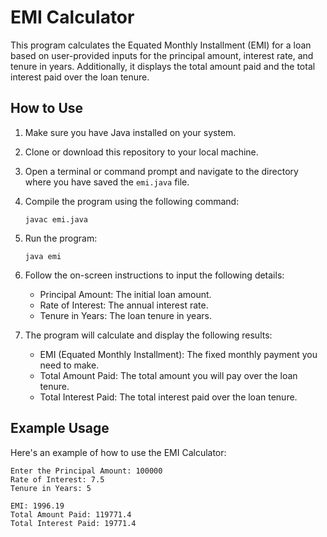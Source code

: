 # EMI Calculator 

This program calculates the Equated Monthly Installment (EMI) for a loan based on user-provided inputs for the principal amount, interest rate, and tenure in years. Additionally, it displays the total amount paid and the total interest paid over the loan tenure.

## How to Use

1. Make sure you have Java installed on your system.

2. Clone or download this repository to your local machine.

3. Open a terminal or command prompt and navigate to the directory where you have saved the `emi.java` file.

4. Compile the program using the following command:
   ```
   javac emi.java
   ```

5. Run the program:
   ```
   java emi
   ```

6. Follow the on-screen instructions to input the following details:
   - Principal Amount: The initial loan amount.
   - Rate of Interest: The annual interest rate.
   - Tenure in Years: The loan tenure in years.

7. The program will calculate and display the following results:
   - EMI (Equated Monthly Installment): The fixed monthly payment you need to make.
   - Total Amount Paid: The total amount you will pay over the loan tenure.
   - Total Interest Paid: The total interest paid over the loan tenure.

## Example Usage

Here's an example of how to use the EMI Calculator:

```
Enter the Principal Amount: 100000
Rate of Interest: 7.5
Tenure in Years: 5

EMI: 1996.19
Total Amount Paid: 119771.4
Total Interest Paid: 19771.4
```
